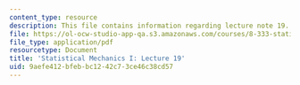 ```yaml
---
content_type: resource
description: This file contains information regarding lecture note 19.
file: https://ol-ocw-studio-app-qa.s3.amazonaws.com/courses/8-333-statistical-mechanics-i-statistical-mechanics-of-particles-fall-2013/9aefe412bfebbc1242c73ce46c38cd57_MIT8_333F13_Lec19.pdf
file_type: application/pdf
resourcetype: Document
title: 'Statistical Mechanics I: Lecture 19'
uid: 9aefe412-bfeb-bc12-42c7-3ce46c38cd57
---
```


